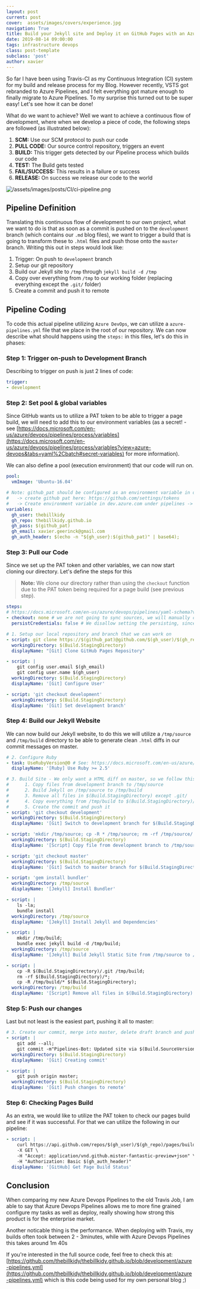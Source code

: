 ```yaml
---
layout: post
current: post
cover:  assets/images/covers/experience.jpg
navigation: True
title: Build your Jekyll site and Deploy it on GitHub Pages with an Azure DevOps pipeline
date: 2019-08-14 09:00:00
tags: infrastructure devops
class: post-template
subclass: 'post'
author: xavier
---
```


So far I have been using Travis-CI as my Continuous Integration (CI) system for my build and release process for my Blog. However recently, VSTS got rebranded to Azure Pipelines, and I felt everything got mature enough to finally migrate to Azure Pipelines. To my surprise this turned out to be super easy! Let's see how it can be done!

What do we want to achieve? Well we want to achieve a continuous flow of development, where when we develop a piece of code, the following steps are followed (as illustrated below):

1. **SCM:** Use our SCM protocol to push our code
2. **PULL CODE:** Our source control repository, triggers an event 
3. **BUILD:** This trigger gets detected by our Pipeline process which builds our code
4. **TEST:** The Build gets tested
5. **FAIL/SUCCESS:** This results in a failure or success
6. **RELEASE:** On success we release our code to the world

![/assets/images/posts/CI/ci-pipeline.png](/assets/images/posts/CI/ci-pipeline.png)

## Pipeline Definition

Translating this continuous flow of development to our own project, what we want to do is that as soon as a commit is pushed on to the `development` branch (which contains our `.md` blog files), we want to trigger a build that is going to transform these to `.html` files and push those onto the `master` branch. Writing this out in steps would look like:

1. Trigger: On push to `development` branch
2. Setup our git repository
3. Build our Jekyll site to `/tmp` through `jekyll build -d /tmp`
4. Copy over everything from `/tmp` to our working folder (replacing everything except the `.git/` folder)
5. Create a commit and push it to remote

## Pipeline Coding

To code this actual pipeline utilizing `Azure DevOps`, we can utilize a `azure-pipelines.yml` file that we place in the root of our repository. We can now describe what should happens using the `steps:` in this files, let's do this in phases:

### Step 1: Trigger on-push to Development Branch

Describing to trigger on push is just 2 lines of code:

```yaml
trigger:
- development
```

### Step 2: Set pool & global variables 

Since GitHub wants us to utilize a PAT token to be able to trigger a page build, we will need to add this to our environment variables (as a secret! - see [https://docs.microsoft.com/en-us/azure/devops/pipelines/process/variables](https://docs.microsoft.com/en-us/azure/devops/pipelines/process/variables?view=azure-devops&tabs=yaml%2Cbatch#secret-variables) for more information).

We can also define a pool (execution environment) that our code will run on.

```yaml
pool:
  vmImage: 'Ubuntu-16.04'

# Note: github_pat should be configured as an environment variable in devops
#   -> create github pat here: https://github.com/settings/tokens
#   -> Create environment variable in dev.azure.com under pipelines -> edit (right top) -> variables (right top triple dots) -> called github_pat -> click the lock
variables:
  gh_user: thebillkidy
  gh_repo: thebillkidy.github.io
  gh_pass: $(github_pat)
  gh_email: xavier.geerinck@gmail.com
  gh_auth_header: $(echo -n "${gh_user}:$(github_pat)" | base64);
```

### Step 3: Pull our Code

Since we set up the PAT token and other variables, we can now start cloning our directory. Let's define the steps for this

> **Note:** We clone our directory rather than using the `checkout` function due to the PAT token being required for a page build (see previous step).

```yaml
steps:
# https://docs.microsoft.com/en-us/azure/devops/pipelines/yaml-schema?view=azdevops&tabs=schema#checkout
- checkout: none # we are not going to sync sources, we will manually clone
  persistCredentials: false # We disallow setting the persisting, since we want to have a verified push which requires a PAT token

# 1. Setup our local repository and branch that we can work on
- script: git clone https://$(github_pat)@github.com/$(gh_user)/$(gh_repo).git .
  workingDirectory: $(Build.StagingDirectory)
  displayName: "[Git] Clone GitHub Pages Repository"

- script: |
    git config user.email $(gh_email)
    git config user.name $(gh_user)
  workingDirectory: $(Build.StagingDirectory)
  displayName: '[Git] Configure User'

- script: 'git checkout development'
  workingDirectory: $(Build.StagingDirectory)
  displayName: '[Git] Set development branch'
```

### Step 4: Build our Jekyll Website

We can now build our Jekyll website, to do this we will utilize a `/tmp/source` and `/tmp/build` directory to be able to generate clean `.html` diffs in our commit messages on master. 

```yaml
# 2. Configure Ruby
- task: UseRubyVersion@0 # See: https://docs.microsoft.com/en-us/azure/devops/pipelines/tasks/tool/use-ruby-version?view=azdevops
  displayName: '[Ruby] Use Ruby >= 2.5'

# 3. Build Site - We only want a HTML diff on master, so we follow this process
#      1. Copy files from development branch to /tmp/source
#      2. Build Jekyll on /tmp/source to /tmp/build
#      3. Remove all files in $(Build.StagingDirectory) except .git/
#      4. Copy everything from /tmp/build to $(Build.StagingDirectory)/
#      5. Create the commit and push it
- script: 'git checkout development'
  workingDirectory: $(Build.StagingDirectory)
  displayName: '[Git] Switch to development branch for $(Build.StagingDirectory)'

- script: 'mkdir /tmp/source; cp -R * /tmp/source; rm -rf /tmp/source/.git'
  workingDirectory: $(Build.StagingDirectory)
  displayName: '[Script] Copy file from development branch to /tmp/source'

- script: 'git checkout master'
  workingDirectory: $(Build.StagingDirectory)
  displayName: '[Git] Switch to master branch for $(Build.StagingDirectory)'

- script: 'gem install bundler'
  workingDirectory: /tmp/source
  displayName: '[Jekyll] Install Bundler'

- script: |
    ls -la;
    bundle install
  workingDirectory: /tmp/source
  displayName: '[Jekyll] Install Jekyll and Dependencies'

- script: |
    mkdir /tmp/build;
    bundle exec jekyll build -d /tmp/build;
  workingDirectory: /tmp/source
  displayName: '[Jekyll] Build Jekyll Static Site from /tmp/source to /tmp/build'

- script: |
    cp -R $(Build.StagingDirectory)/.git /tmp/build;
    rm -rf $(Build.StagingDirectory)/*;
    cp -R /tmp/build/* $(Build.StagingDirectory);
  workingDirectory: /tmp/build
  displayName: '[Script] Remove all files in $(Build.StagingDirectory) except .git/ and add files from /tmp/build'
```

### Step 5: Push our changes

Last but not least is the easiest part, pushing it all to master:

```yaml
# 3. Create our commit, merge into master, delete draft branch and push it
- script: |
    git add --all;
    git commit -m"Pipelines-Bot: Updated site via $(Build.SourceVersion)";
  workingDirectory: $(Build.StagingDirectory)
  displayName: '[Git] Creating commit'

- script: |
    git push origin master;
  workingDirectory: $(Build.StagingDirectory)
  displayName: '[Git] Push changes to remote'
```

### Step 6: Checking Pages Build 

As an extra, we would like to utilize the PAT token to check our pages build and see if it was successful. For that we can utilize the following in our pipeline:

```yaml
- script: |
    curl https://api.github.com/repos/$(gh_user)/$(gh_repo)/pages/builds/latest -i -v \
    -X GET \
    -H "Accept: application/vnd.github.mister-fantastic-preview+json" \
    -H "Authorization: Basic $(gh_auth_header)"
  displayName: '[GitHub] Get Page Build Status'
```

## Conclusion

When comparing my new Azure Devops Pipelines to the old Travis Job, I am able to say that Azure Devops Pipelines allows me to more fine grained configure my tasks as well as deploy, really showing how strong this product is for the enterprise market.

Another noticable thing is the performance. When deploying with Travis, my builds often took between 2 - 3minutes, while with Azure Devops Pipelines this takes around 1m 40s

If you're interested in the full source code, feel free to check this at: [https://github.com/thebillkidy/thebillkidy.github.io/blob/development/azure-pipelines.yml](https://github.com/thebillkidy/thebillkidy.github.io/blob/development/azure-pipelines.yml) which is this code being used for my own personal blog ;)